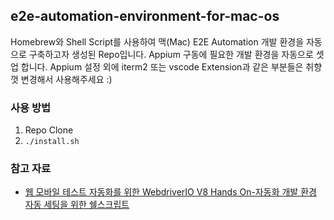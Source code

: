 ## e2e-automation-environment-for-mac-os
Homebrew와 Shell Script를 사용하여 맥(Mac) E2E Automation 개발 환경을 자동으로 구축하고자 생성된 Repo입니다. Appium 구동에 필요한 개발 환경을 자동으로 셋업 합니다. Appium 설정 외에 iterm2 또는 vscode Extension과 같은 부분들은 취향껏 변경해서 사용해주세요 :)

### 사용 방법
1. Repo Clone
2. `./install.sh`

### 참고 자료
- [웹 모바일 테스트 자동화를 위한 WebdriverIO V8 Hands On-자동화 개발 환경 자동 세팅을 위한 쉘스크립트](https://wikidocs.net/204294)


